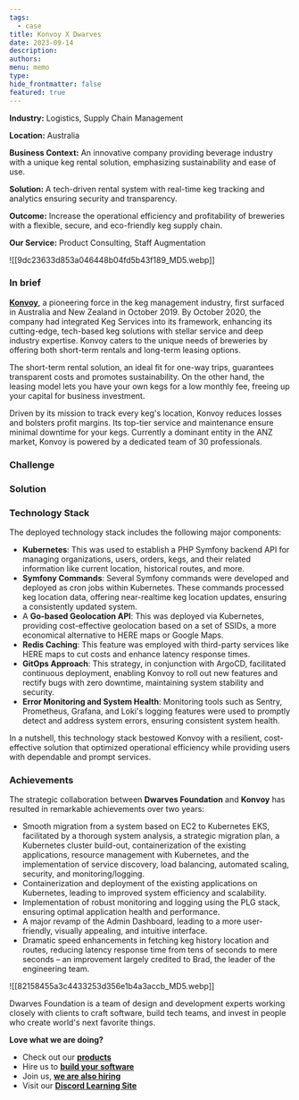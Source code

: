 ```yaml
---
tags:
  - case
title: Konvoy X Dwarves
date: 2023-09-14
description: 
authors: 
menu: memo
type: 
hide_frontmatter: false
featured: true
---
```

**Industry:**
Logistics, Supply Chain Management

**Location:** 
Australia

**Business Context:**
An innovative company providing beverage industry with a unique keg rental solution, emphasizing sustainability and ease of use.

**Solution:** 
A tech-driven rental system with real-time keg tracking and analytics ensuring security and transparency.

**Outcome:** 
Increase the operational efficiency and profitability of breweries with a flexible, secure, and eco-friendly keg supply chain.

**Our Service:** 
Product Consulting, Staff Augmentation

![[9dc23633d853a046448b04fd5b43f189_MD5.webp]]

### In brief
**[Konvoy](http://konvoykegs.com/)**, a pioneering force in the keg management industry, first surfaced in Australia and New Zealand in October 2019. By October 2020, the company had integrated Keg Services into its framework, enhancing its cutting-edge, tech-based keg solutions with stellar service and deep industry expertise. Konvoy caters to the unique needs of breweries by offering both short-term rentals and long-term leasing options.

The short-term rental solution, an ideal fit for one-way trips, guarantees transparent costs and promotes sustainability. On the other hand, the leasing model lets you have your own kegs for a low monthly fee, freeing up your capital for business investment.

Driven by its mission to track every keg's location, Konvoy reduces losses and bolsters profit margins. Its top-tier service and maintenance ensure minimal downtime for your kegs. Currently a dominant entity in the ANZ market, Konvoy is powered by a dedicated team of 30 professionals.

### Challenge

### Solution

### Technology Stack
The deployed technology stack includes the following major components:
* **Kubernetes**: This was used to establish a PHP Symfony backend API for managing organizations, users, orders, kegs, and their related information like current location, historical routes, and more.
* **Symfony Commands**: Several Symfony commands were developed and deployed as cron jobs within Kubernetes. These commands processed keg location data, offering near-realtime keg location updates, ensuring a consistently updated system.
* A **Go-based Geolocation API**: This was deployed via Kubernetes, providing cost-effective geolocation based on a set of SSIDs, a more economical alternative to HERE maps or Google Maps.
* **Redis Caching**: This feature was employed with third-party services like HERE maps to cut costs and enhance latency response times.
* **GitOps Approach**: This strategy, in conjunction with ArgoCD, facilitated continuous deployment, enabling Konvoy to roll out new features and rectify bugs with zero downtime, maintaining system stability and security.
* **Error Monitoring and System Health**: Monitoring tools such as Sentry, Prometheus, Grafana, and Loki's logging features were used to promptly detect and address system errors, ensuring consistent system health.

In a nutshell, this technology stack bestowed Konvoy with a resilient, cost-effective solution that optimized operational efficiency while providing users with dependable and prompt services.

### Achievements
The strategic collaboration between **Dwarves Foundation** and **Konvoy** has resulted in remarkable achievements over two years:
* Smooth migration from a system based on EC2 to Kubernetes EKS, facilitated by a thorough system analysis, a strategic migration plan, a Kubernetes cluster build-out, containerization of the existing applications, resource management with Kubernetes, and the implementation of service discovery, load balancing, automated scaling, security, and monitoring/logging.
* Containerization and deployment of the existing applications on Kubernetes, leading to improved system efficiency and scalability.
* Implementation of robust monitoring and logging using the PLG stack, ensuring optimal application health and performance.
* A major revamp of the Admin Dashboard, leading to a more user-friendly, visually appealing, and intuitive interface.
* Dramatic speed enhancements in fetching keg history location and routes, reducing latency response time from tens of seconds to mere seconds – an improvement largely credited to Brad, the leader of the engineering team.

![[82158455a3c4433253d356e1b4a3accb_MD5.webp]]

Dwarves Foundation is a team of design and development experts working closely with clients to craft software, build tech teams, and invest in people who create world's next favorite things.

**Love what we are doing?**
* Check out our **[products](https://superbits.co/)**
* Hire us to **[build your software](https://d.foundation/)**
* Join us, **[we are also hiring](https://github.com/dwarvesf/WeAreHiring)**
* Visit our **[Discord Learning Site](https://discord.gg/dzNBpNTVEZ)**
